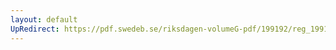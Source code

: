 ```yaml
---
layout: default
UpRedirect: https://pdf.swedeb.se/riksdagen-volumeG-pdf/199192/reg_199192/reg_199192_0338.pdf
---
```

